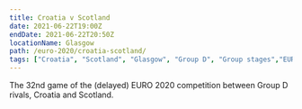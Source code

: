 ```yaml
---
title: Croatia v Scotland
date: 2021-06-22T19:00Z
endDate: 2021-06-22T20:50Z
locationName: Glasgow
path: /euro-2020/croatia-scotland/
tags: ["Croatia", "Scotland", "Glasgow", "Group D", "Group stages","EURO 2020"]
---
```


The 32nd game of the (delayed) EURO 2020 competition between Group D rivals, Croatia and Scotland.